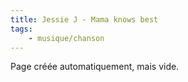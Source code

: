 ```yaml
---
title: Jessie J - Mama knows best
tags:
    - musique/chanson
---
```


Page créée automatiquement, mais vide.

